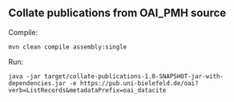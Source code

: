 Collate publications from OAI_PMH source
-----------------------------------------

Compile:

```
mvn clean compile assembly:single
```

Run:

```
java -jar target/collate-publications-1.0-SNAPSHOT-jar-with-dependencies.jar -e https://pub.uni-bielefeld.de/oai?verb=ListRecords&metadataPrefix=oai_datacite
```
